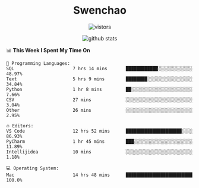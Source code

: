<h1 align="center">Swenchao</h3>

<p align="center">
  <img src="https://visitor-badge.glitch.me/badge?page_id=Swenchao" alt="vistors" />
</p>

<p align="center">
  <img src="https://github-readme-stats.vercel.app/api?username=Swenchao&count_private=true&show_icons=true&theme=vue-dark&hide_title=true" alt="github stats" />
</p>

<!--START_SECTION:waka-->
📊 **This Week I Spent My Time On** 

```text
💬 Programming Languages: 
SQL                      7 hrs 14 mins       ████████████░░░░░░░░░░░░░   48.97% 
Text                     5 hrs 9 mins        ████████░░░░░░░░░░░░░░░░░   34.84% 
Python                   1 hr 8 mins         ██░░░░░░░░░░░░░░░░░░░░░░░   7.66% 
CSV                      27 mins             ░░░░░░░░░░░░░░░░░░░░░░░░░   3.04% 
Other                    26 mins             ░░░░░░░░░░░░░░░░░░░░░░░░░   2.95%

🔥 Editors: 
VS Code                  12 hrs 52 mins      █████████████████████░░░░   86.93% 
PyCharm                  1 hr 45 mins        ███░░░░░░░░░░░░░░░░░░░░░░   11.89% 
Intellijidea             10 mins             ░░░░░░░░░░░░░░░░░░░░░░░░░   1.18%

💻 Operating System: 
Mac                      14 hrs 48 mins      █████████████████████████   100.0%

```


<!--END_SECTION:waka-->
